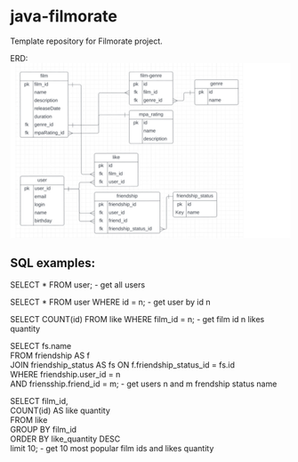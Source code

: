 # java-filmorate
Template repository for Filmorate project.

ERD: 
![ERD](https://github.com/Lex4509/java-filmorate/blob/main/erd%20flmorate.png)


## SQL examples:

SELECT * FROM user; - get all users

SELECT * FROM user WHERE id = n; - get user by id n

SELECT COUNT(id) FROM like WHERE film_id = n; - get film id n likes quantity 

SELECT fs.name  
FROM friendship AS f  
JOIN friendship_status AS fs ON f.friendship_status_id = fs.id  
WHERE friendship.user_id = n  
  AND friensship.friend_id = m; - get users n and m frendship status name
  
SELECT film_id,  
    COUNT(id) AS like quantity  
FROM like  
GROUP BY film_id   
ORDER BY like_quantity DESC   
limit 10; - get 10 most popular film ids and likes quantity
